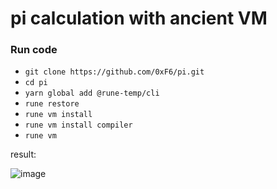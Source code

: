 # pi calculation with ancient VM

### Run code

- `git clone https://github.com/0xF6/pi.git`  
- `cd pi` 
- `yarn global add @rune-temp/cli`    
- `rune restore`   
- `rune vm install`   
- `rune vm install compiler`  
- `rune vm`    

result:     

![image](https://user-images.githubusercontent.com/13326808/81026751-cda19480-8e83-11ea-8831-13bb65ac65a3.png)
